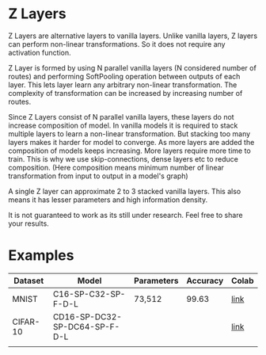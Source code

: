 # Z Layers
Z Layers are alternative layers to vanilla layers.
Unlike vanilla layers, Z layers can perform non-linear transformations.
So it does not require any activation function.

Z Layer is formed by using N parallel vanilla layers (N considered number of routes) and performing SoftPooling operation between outputs of each layer.
This lets layer learn any arbitrary non-linear transformation.
The complexity of transformation can be increased by increasing number of routes.

Since Z Layers consist of N parallel vanilla layers, these layers do not increase composition of model. 
In vanilla models it is required to stack multiple layers to learn a non-linear transformation.
But stacking too many layers makes it harder for model to converge.
As more layers are added the composition of models keeps increasing.
More layers require more time to train. This is why we use skip-connections, dense layers etc to reduce composition.
(Here composition means minimum number of linear transformation from input to output in a model's graph)

A single Z layer can approximate 2 to 3 stacked vanilla layers.
This also means it has lesser parameters and high information density.

It is not guaranteed to work as its still under research. Feel free to share your results.

# Examples
|Dataset|Model|Parameters|Accuracy|Colab|
|---|---|---|---|---|
|MNIST|C16-SP-C32-SP-F-D-L|73,512|99.63|[link](https://colab.research.google.com/drive/13LLYz6L1S_R_WU1sj4JZHuPrK7lNezrv?usp=sharing)|
|CIFAR-10|CD16-SP-DC32-SP-DC64-SP-F-D-L|   |   |[link](https://colab.research.google.com/drive/1rkTvvaqBI42IXPWOxIum_9Y3laJJSRlU?usp=sharing)|
|   |   |   |   |   |